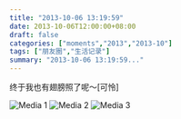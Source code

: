 ```yaml
---
title: "2013-10-06 13:19:59"
date: 2013-10-06T12:00:00+08:00
draft: false
categories: ["moments","2013","2013-10"]
tags: ["朋友圈","生活记录"]
summary: "2013-10-06 13:19:59..."
---
```


终于我也有翅膀照了呢〜[可怜]

![Media 1](/Moments/photos/2013-10-06/201310061319590.jpg)
![Media 2](/Moments/photos/2013-10-06/201310061319591.jpg)
![Media 3](/Moments/photos/2013-10-06/201310061319592.jpg)
